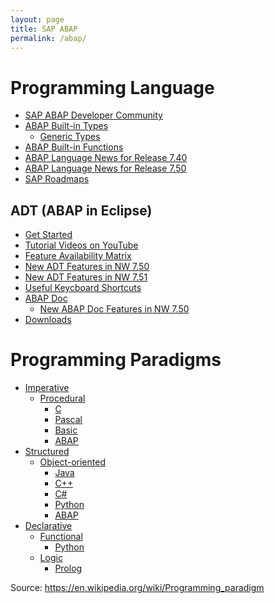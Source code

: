 ```yaml
---
layout: page
title: SAP ABAP
permalink: /abap/
---
```


# Programming Language

- [SAP ABAP Developer Community](https://www.sap.com/community/topic/abap.html)
- [ABAP Built-in Types](https://help.sap.com/abapdocu_70/en/ABENBUILT_IN_TYPES_COMPLETE.htm)
  - [Generic Types](https://help.sap.com/abapdocu_70/en/ABENBUILT_IN_TYPES_GENERIC.htm)
- [ABAP Built-in Functions](https://blogs.sap.com/2015/11/30/reminder-abap-built-in-functions/)
- [ABAP Language News for Release 7.40](https://blogs.sap.com/2013/07/22/abap-news-for-release-740/)
- [ABAP Language News for Release 7.50](https://blogs.sap.com/2015/11/27/abap-language-news-for-release-750/)
- [SAP Roadmaps](http://www.sap.com/solution/roadmaps.html)

## ADT (ABAP in Eclipse)

- [Get Started](https://blogs.sap.com/2012/06/19/get-started-with-the-abap-development-tools-for-sap-netweaver/)
- [Tutorial Videos on YouTube](https://www.youtube.com/playlist?list=PLM6Ee3lDb6FgYc8PhQbfD90Z4jA17j3V7)
- [Feature Availability Matrix](https://blogs.sap.com/2013/06/05/adt-feature-availability-matrix-for-as-abap-releases/)
- [New ADT Features in NW 7.50](https://blogs.sap.com/2015/10/22/out-now-adt-version-251-for-the-brand-new-as-abap-750/)
- [New ADT Features in NW 7.51](https://blogs.sap.com/2016/10/19/now-available-abap-update-site-adt-version-2.68/)
- [Useful Keycboard Shortcuts](https://blogs.sap.com/2013/11/21/useful-keyboard-shortcuts-for-abap-in-eclipse/)
- [ABAP Doc](https://blogs.sap.com/2013/04/29/abap-doc/)
  - [New ABAP Doc Features in NW 7.50](https://blogs.sap.com/2015/10/21/new-abap-doc-features-with-netweaver-75/)
- [Downloads](https://tools.hana.ondemand.com/)

# Programming Paradigms

- [Imperative](https://en.wikipedia.org/wiki/Imperative_programming)
  - [Procedural](https://en.wikipedia.org/wiki/Procedural_programming)
    - [C](https://en.m.wikipedia.org/wiki/C_(programming_language))
    - [Pascal](https://en.m.wikipedia.org/wiki/Pascal_(programming_language))
    - [Basic](https://en.m.wikipedia.org/wiki/BASIC)
    - [ABAP](https://en.wikipedia.org/wiki/ABAP)
- [Structured](https://en.wikipedia.org/wiki/Structured_programming)
  - [Object-oriented](https://en.wikipedia.org/wiki/Structured_programming)
    - [Java](https://en.m.wikipedia.org/wiki/Java_(programming_language))
    - [C++](https://en.m.wikipedia.org/wiki/C%2B%2B)
    - [C#](https://en.m.wikipedia.org/wiki/C_Sharp_(programming_language))
    - [Python](https://en.m.wikipedia.org/wiki/Python_(programming_language))
    - [ABAP](https://en.wikipedia.org/wiki/ABAP)
- [Declarative](https://en.wikipedia.org/wiki/Declarative_programming)
  - [Functional](https://en.wikipedia.org/wiki/Functional_programming)
    - [Python](https://en.m.wikipedia.org/wiki/Python_(programming_language))
  - [Logic](https://en.wikipedia.org/wiki/Logic_programming)
    - [Prolog](https://en.m.wikipedia.org/wiki/Prolog)

Source: <https://en.wikipedia.org/wiki/Programming_paradigm>